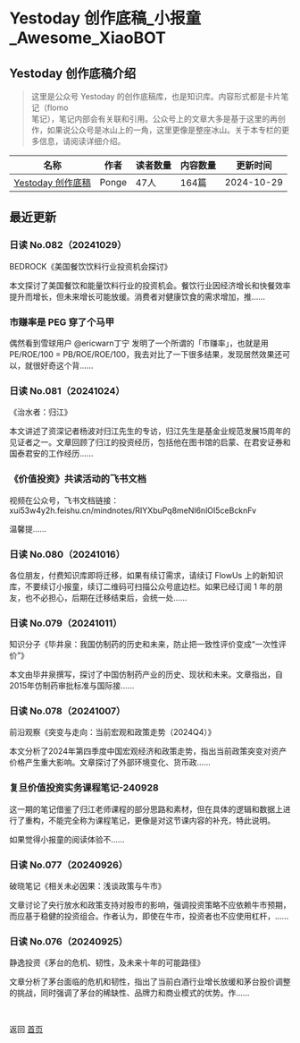 # Yestoday 创作底稿_小报童_Awesome_XiaoBOT

## Yestoday 创作底稿介绍
> 这里是公众号 Yestoday 的创作底稿库，也是知识库。内容形式都是卡片笔记（flomo  
笔记），笔记内部会有关联和引用。公众号上的文章大多是基于这里的再创作，如果说公众号是冰山上的一角，这里更像是整座冰山。关于本专栏的更多信息，请阅读详细介绍。  
  


|名称|作者|读者数量|内容数量|更新时间|
|---|---|---|---|---|
|[Yestoday 创作底稿](https://xiaobot.net/p/yestoday?refer=0b133df9-27dc-423b-8101-639049001c13)|Ponge|47人|164篇|2024-10-29|

## 最近更新
### 日读 No.082（20241029）

BEDROCK《美国餐饮饮料行业投资机会探讨》

本文探讨了美国餐饮和能量饮料行业的投资机会。餐饮行业因经济增长和快餐效率提升而增长，但未来增长可能放缓。消费者对健康饮食的需求增加，推......

### 市赚率是 PEG 穿了个马甲

偶然看到雪球用户 @ericwarn丁宁 发明了一个所谓的「市赚率」，也就是用 PE/ROE/100 =
PB/ROE/ROE/100，我去对比了一下很多结果，发现居然效果还可以，就很好奇这个背......

### 日读 No.081（20241024）

《治水者：归江》

本文讲述了资深记者杨波对归江先生的专访，归江先生是基金业规范发展15周年的见证者之一。文章回顾了归江的投资经历，包括他在图书馆的启蒙、在君安证券和国泰君安的工作经历......

### 《价值投资》共读活动的飞书文档

视频在公众号，飞书文档链接：xui53w4y2h.feishu.cn/mindnotes/RIYXbuPq8meNl6nlOI5ceBcknFv

温馨提......

### 日读 No.080（20241016）

各位朋友，付费知识库即将迁移，如果有续订需求，请续订 FlowUs 上的新知识库，不要续订小报童，续订二维码可扫描公众号底边栏。如果已经订阅 1
年的朋友，也不必担心，后期在迁移结束后，会统一处......

### 日读 No.079（20241011）

知识分子《毕井泉：我国仿制药的历史和未来，防止把一致性评价变成“一次性评价”》

本文由毕井泉撰写，探讨了中国仿制药产业的历史、现状和未来。文章指出，自2015年仿制药审批标准与国际接......

### 日读 No.078（20241007）

前沿观察《突变与走向：当前宏观和政策走势（2024Q4）》

本文分析了2024年第四季度中国宏观经济和政策走势，指出当前政策突变对资产价格产生重大影响。文章探讨了外部环境变化、货币政......

### 复旦价值投资实务课程笔记-240928

这一期的笔记借鉴了归江老师课程的部分思路和素材，但在具体的逻辑和数据上进行了重构，不能完全称为课程笔记，更像是对这节课内容的补充，特此说明。

如果觉得小报童的阅读体验不......

### 日读 No.077（20240926）

破晓笔记《相关未必因果：浅谈政策与牛市》

文章讨论了央行放水和政策支持对股市的影响，强调投资策略不应依赖牛市预期，而应基于稳健的投资组合。作者认为，即使在牛市，投资者也不应使用杠杆，......

### 日读 No.076（20240925）

静逸投资《茅台的危机、韧性，及未来十年的可能路径》

文章分析了茅台面临的危机和韧性，指出了当前白酒行业增长放缓和茅台股价调整的挑战，同时强调了茅台的稀缺性、品牌力和商业模式的优势。作......


<a href="https://github.com/Reno9527/awesome-xiaobot" style="color: white; text-decoration: none;">awesome-xiaobot</a>

返回 [首页](../README.md)
